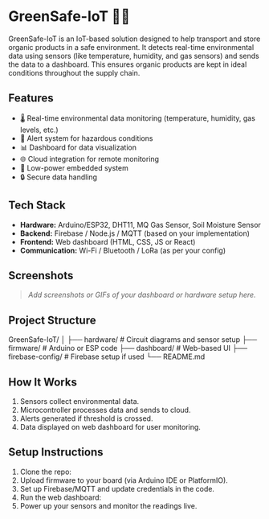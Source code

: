 # GreenSafe-IoT 🌱📶

GreenSafe-IoT is an IoT-based solution designed to help transport and store organic products in a safe environment. It detects real-time environmental data using sensors 
(like temperature, humidity, and gas sensors) and sends the data to a dashboard. This ensures organic products are kept in ideal conditions throughout the supply chain.

##  Features

- 🌡️ Real-time environmental data monitoring (temperature, humidity, gas levels, etc.)
- 🔔 Alert system for hazardous conditions
- 📊 Dashboard for data visualization
- 🌐 Cloud integration for remote monitoring
- 🔌 Low-power embedded system
- 🔒 Secure data handling

##  Tech Stack

- **Hardware:** Arduino/ESP32, DHT11, MQ Gas Sensor, Soil Moisture Sensor
- **Backend:** Firebase / Node.js / MQTT (based on your implementation)
- **Frontend:** Web dashboard (HTML, CSS, JS or React)
- **Communication:** Wi-Fi / Bluetooth / LoRa (as per your config)

##  Screenshots

> _Add screenshots or GIFs of your dashboard or hardware setup here._

##  Project Structure
GreenSafe-IoT/
│
├── hardware/ # Circuit diagrams and sensor setup
├── firmware/ # Arduino or ESP code
├── dashboard/ # Web-based UI
├── firebase-config/ # Firebase setup if used
└── README.md



##  How It Works

1. Sensors collect environmental data.
2. Microcontroller processes data and sends to cloud.
3. Alerts generated if threshold is crossed.
4. Data displayed on web dashboard for user monitoring.

##  Setup Instructions

1. Clone the repo:
2. Upload firmware to your board (via Arduino IDE or PlatformIO).
3. Set up Firebase/MQTT and update credentials in the code.
4. Run the web dashboard:
5. Power up your sensors and monitor the readings live.


